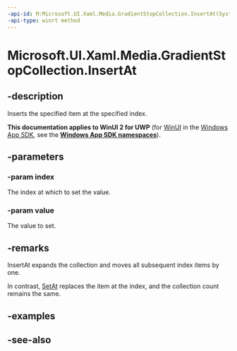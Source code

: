 ```yaml
---
-api-id: M:Microsoft.UI.Xaml.Media.GradientStopCollection.InsertAt(System.UInt32,Microsoft.UI.Xaml.Media.GradientStop)
-api-type: winrt method
---
```


<!-- Method syntax
public void InsertAt(System.UInt32 index, Windows.UI.Xaml.Media.GradientStop value)
-->

# Microsoft.UI.Xaml.Media.GradientStopCollection.InsertAt

## -description
Inserts the specified item at the specified index.

**This documentation applies to WinUI 2 for UWP** (for [WinUI](/windows/apps/winui/winui3/) in the [Windows App SDK](/windows/apps/windows-app-sdk/), see the **[Windows App SDK namespaces](/windows/windows-app-sdk/api/winrt/)**).

## -parameters
### -param index
The index at which to set the value.

### -param value
The value to set.

## -remarks
InsertAt expands the collection and moves all subsequent index items by one.

In contrast, [SetAt](gradientstopcollection_setat_2139677338.md) replaces the item at the index, and the collection count remains the same.

## -examples

## -see-also
